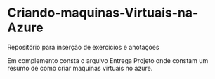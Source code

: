 # Criando-maquinas-Virtuais-na-Azure
Repositório para inserção de exercícios e anotações

Em complemento consta o arquivo Entrega Projeto onde constam um resumo de como criar maquinas virtuais no azure.
